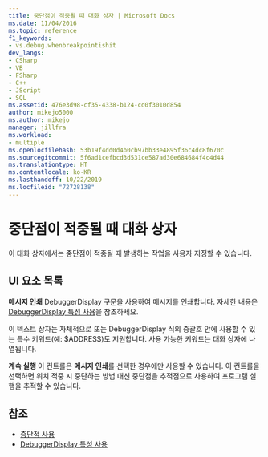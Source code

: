 ```yaml
---
title: 중단점이 적중될 때 대화 상자 | Microsoft Docs
ms.date: 11/04/2016
ms.topic: reference
f1_keywords:
- vs.debug.whenbreakpointishit
dev_langs:
- CSharp
- VB
- FSharp
- C++
- JScript
- SQL
ms.assetid: 476e3d98-cf35-4338-b124-cd0f3010d854
author: mikejo5000
ms.author: mikejo
manager: jillfra
ms.workload:
- multiple
ms.openlocfilehash: 53b19f4dd0d4b0cb97bb33e4895f36c4dc8f670c
ms.sourcegitcommit: 5f6ad1cefbcd3d531ce587ad30e684684f4c4d44
ms.translationtype: HT
ms.contentlocale: ko-KR
ms.lasthandoff: 10/22/2019
ms.locfileid: "72728138"
---
```

# <a name="when-breakpoint-is-hit-dialog-box"></a>중단점이 적중될 때 대화 상자
이 대화 상자에서는 중단점이 적중될 때 발생하는 작업을 사용자 지정할 수 있습니다.

## <a name="uielement-list"></a>UI 요소 목록
 **메시지 인쇄** DebuggerDisplay 구문을 사용하여 메시지를 인쇄합니다. 자세한 내용은 [DebuggerDisplay 특성 사용](../debugger/using-the-debuggerdisplay-attribute.md)을 참조하세요.

 이 텍스트 상자는 자체적으로 또는 DebuggerDisplay 식의 중괄호 안에 사용할 수 있는 특수 키워드(예: $ADDRESS)도 지원합니다. 사용 가능한 키워드는 대화 상자에 나열됩니다.

 **계속 실행** 이 컨트롤은 **메시지 인쇄**를 선택한 경우에만 사용할 수 있습니다. 이 컨트롤을 선택하면 위치 적중 시 중단하는 방법 대신 중단점을 추적점으로 사용하여 프로그램 실행을 추적할 수 있습니다.

## <a name="see-also"></a>참조
- [중단점 사용](../debugger/using-breakpoints.md)
- [DebuggerDisplay 특성 사용](../debugger/using-the-debuggerdisplay-attribute.md)